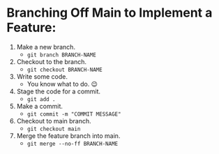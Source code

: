 # Branching Off Main to Implement a Feature:

1. Make a new branch.
    * `git branch BRANCH-NAME`
2. Checkout to the branch.
    * `git checkout BRANCH-NAME`
3. Write some code.
    * You know what to do. 😉
4. Stage the code for a commit.
    * `git add .`
5. Make a commit.
    * `git commit -m "COMMIT MESSAGE"`
6. Checkout to main branch.
    * `git checkout main`
7. Merge the feature branch into main.
    * `git merge --no-ff BRANCH-NAME`
